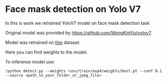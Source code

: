 # Face mask detection on Yolo V7
 In this is work we retrained YoloV7 model on face mask detection task

Original model was provided by https://github.com/WongKinYiu/yolov7.

Model was retrained on [this](https://www.kaggle.com/datasets/andrewmvd/face-mask-detection?resource=download) dataset.

Here you can find weights to the model.

To inferense model use:
``` shell
!python detect.py --weights runs/train/exp4/weights/best.pt --conf 0.1 --source <path_to_your_folder_or_jpeg_file>
```
